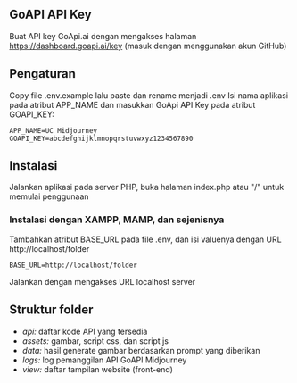 ## GoAPI API Key

Buat API key GoApi.ai dengan mengakses halaman https://dashboard.goapi.ai/key (masuk dengan menggunakan akun GitHub)

## Pengaturan

Copy file .env.example lalu paste dan rename menjadi .env
Isi nama aplikasi pada atribut APP_NAME dan masukkan GoApi API Key pada atribut GOAPI_KEY:
```
APP_NAME=UC Midjourney
GOAPI_KEY=abcdefghijklmnopqrstuvwxyz1234567890
```

## Instalasi

Jalankan aplikasi pada server PHP, buka halaman index.php atau "/" untuk memulai penggunaan

### Instalasi dengan XAMPP, MAMP, dan sejenisnya

Tambahkan atribut BASE_URL pada file .env, dan isi valuenya dengan URL http://localhost/folder
```
BASE_URL=http://localhost/folder
```
Jalankan dengan mengakses URL localhost server

## Struktur folder
- *api:* daftar kode API yang tersedia
- *assets:* gambar, script css, dan script js
- *data:* hasil generate gambar berdasarkan prompt yang diberikan
- *logs:* log pemanggilan API GoAPI Midjourney
- *view:* daftar tampilan website (front-end)